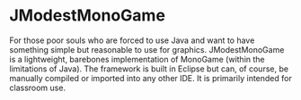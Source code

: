 # JModestMonoGame
For those poor souls who are forced to use Java and want to have something simple but reasonable to use for graphics. JModestMonoGame is a lightweight, barebones implementation of MonoGame (within the limitations of Java). The framework is built in Eclipse but can, of course, be manually compiled or imported into any other IDE. It is primarily intended for classroom use.
